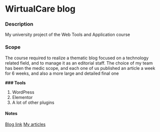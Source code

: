 # WirtualCare blog

### Description
My university project of the Web Tools and Application course

### Scope
The course required to realize a thematic blog focused on a technology related field, and to manage it as an editorial staff. The choice of my team has been the medic scope, and each one of us published an article a week for 6 weeks, and also a more large and detailed final one

**### Tools**
1. WordPress
2. Elementor
3. A lot of other plugins

#### Notes
[Blog link](https://wirtualcare.altervista.org/?doing_wp_cron=1656854321.7694571018218994140625)
[My articles](https://wirtualcare.altervista.org/author/umberto-pasinetti)
